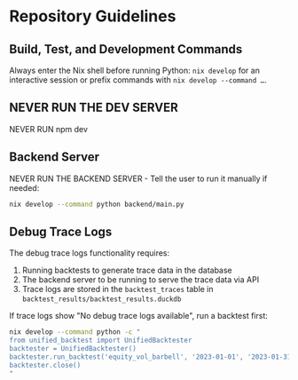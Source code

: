 # Repository Guidelines

## Build, Test, and Development Commands

Always enter the Nix shell before running Python: `nix develop` for an interactive session or prefix commands with `nix develop --command …`.

## NEVER RUN THE DEV SERVER

NEVER RUN npm dev

## Backend Server

NEVER RUN THE BACKEND SERVER - Tell the user to run it manually if needed:

```bash
nix develop --command python backend/main.py
```

## Debug Trace Logs

The debug trace logs functionality requires:

1. Running backtests to generate trace data in the database
2. The backend server to be running to serve the trace data via API
3. Trace logs are stored in the `backtest_traces` table in `backtest_results/backtest_results.duckdb`

If trace logs show "No debug trace logs available", run a backtest first:

```bash
nix develop --command python -c "
from unified_backtest import UnifiedBacktester
backtester = UnifiedBacktester()
backtester.run_backtest('equity_vol_barbell', '2023-01-01', '2023-01-31', 100000.0)
backtester.close()
"
```
